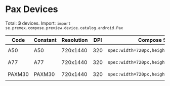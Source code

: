 # Pax Devices

Total: **3** devices. Import: `import se.premex.compose.preview.device.catalog.android.Pax`

| Code | Constant | Resolution | DPI | Compose Spec | Preview Usage |
|------|----------|------------|-----|-------------|---------------|
| A50 | A50 | 720x1440 | 320 | `spec:width=720px,height=1440px,dpi=320` | `@Preview(device = Pax.A50)` |
| A77 | A77 | 720x1440 | 320 | `spec:width=720px,height=1440px,dpi=320` | `@Preview(device = Pax.A77)` |
| PAXM30 | PAXM30 | 720x1440 | 320 | `spec:width=720px,height=1440px,dpi=320` | `@Preview(device = Pax.PAXM30)` |

<!-- Generated automatically. Do not edit manually. -->
